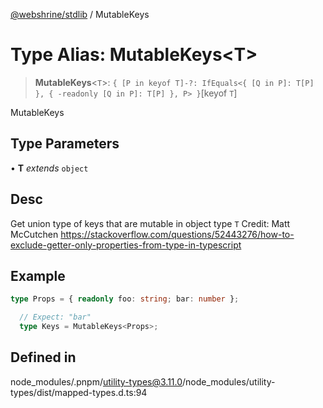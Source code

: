 [@webshrine/stdlib](../globals.md) / MutableKeys

# Type Alias: MutableKeys\<T\>

> **MutableKeys**\<`T`\>: `{ [P in keyof T]-?: IfEquals<{ [Q in P]: T[P] }, { -readonly [Q in P]: T[P] }, P> }`\[keyof `T`\]

MutableKeys

## Type Parameters

• **T** *extends* `object`

## Desc

Get union type of keys that are mutable in object type `T`
Credit: Matt McCutchen
https://stackoverflow.com/questions/52443276/how-to-exclude-getter-only-properties-from-type-in-typescript

## Example

```ts
type Props = { readonly foo: string; bar: number };

  // Expect: "bar"
  type Keys = MutableKeys<Props>;
```

## Defined in

node\_modules/.pnpm/utility-types@3.11.0/node\_modules/utility-types/dist/mapped-types.d.ts:94
